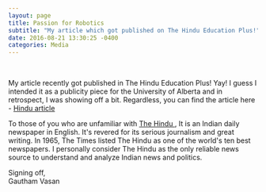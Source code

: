 ```yaml
---
layout: page
title: Passion for Robotics
subtitle: "My article which got published on The Hindu Education Plus!"
date: 2016-08-21 13:30:25 -0400
categories: Media
---
```


<div class="row uniform">
<div class="4u 12u$(medium)">
<span class="image main"><img src="#" alt="" /></span>
</div>
	<div class="4u 12u$(medium)">
        <span class="image main"><img src="{{site.baseurl}}/assets/images/hindu_article_pose.jpg" alt="" /></span>
</div>
<div class="4u 12u$(medium)">
<span class="image main"><img src="#" alt="" /></span>
</div>
</div>

<br>

<p>My article recently got published in The Hindu Education Plus! Yay! I guess I intended it as a publicity piece for the University of Alberta and in retrospect, I was showing off a bit. 
Regardless, you can find the article here - <a href="http://www.thehindu.com/features/education/gauthan-vasan-shares-his-fascination-for-creating-intelligent-artificial-limbs-at-the-university-of-alberta/article9012039.ece" target = "_blank"> Hindu article </a> </p>

<p> To those of you who are unfamiliar with <a href="https://en.wikipedia.org/wiki/The_Hindu" target="_blank"> The Hindu </a>, It is an Indian daily newspaper in English. It's revered for its serious journalism and great writing. In 1965, The Times listed The Hindu as one of the world's ten best newspapers. I personally consider The Hindu as the only reliable news source to understand and analyze Indian news and politics. </p>

<p> Signing off, <br>
    Gautham Vasan  </p>